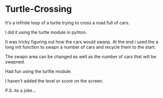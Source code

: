 # Turtle-Crossing

It's a infinite loop of a turtle trying to cross a road full of cars.

I did it using the turtle module in pyhton.

It was tricky figuring out how the cars would swanp. 
At the end i used the a long init function to swapn a number of cars and recycle them to the start.

The swapn area can be changed as well as the number of cars that will be swapned.

Had fun using the turltle module.

I haven't added the level or score on the screen.

P.S. its a joke...
